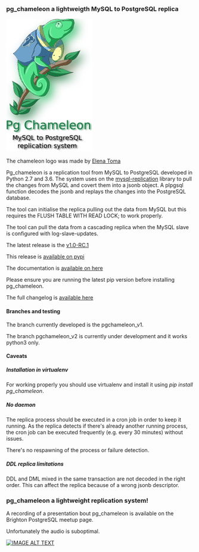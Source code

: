 ### pg_chameleon a lightweigth MySQL to PostgreSQL replica

![Alt text](images/pgchameleon.png "Igor the chameleon")

The chameleon logo was made by [Elena Toma](http://tonkipappero.deviantart.com/ "Tonkipappero's Art")

Pg_chameleon is a replication tool from MySQL to PostgreSQL developed in Python 2.7 and 3.6. The system uses on
the [mysql-replication](https://github.com/noplay/python-mysql-replication "mysql-replication") library to pull the changes from MySQL and covert them into a jsonb object.
A plpgsql function decodes the jsonb and replays the changes into the PostgreSQL database.

The tool can initialise the replica pulling out the data from MySQL but this requires the FLUSH TABLE WITH READ LOCK; to work properly.

The tool can pull the data from a cascading replica when the MySQL slave is configured with log-slave-updates.


The latest release is the [v1.0-RC.1](https://github.com/the4thdoctor/pg_chameleon/releases/tag/v1.0-RC.1)

This release is [available on pypi](https://pypi.python.org/pypi/pg_chameleon)

The documentation is [available on here](http://pythonhosted.org/pg_chameleon/)

Please ensure you are running the latest pip version before installing pg_chameleon. 

The full changelog is [available here](https://github.com/the4thdoctor/pg_chameleon/blob/master/CHANGELOG.rst) 


#### Branches and testing

The branch currently developed is the pgchameleon_v1. 

The branch pgchameleon_v2 is currently under development and it works python3 only.

#### Caveats 
##### Installation in virtualenv

For working properly you should use virtualenv and install it using *pip install pg_chameleon*.


##### No daemon
The replica process should be executed in a cron job in order to keep it running. As the replica detects if there's already another
running process, the cron job can be executed frequently (e.g. every 30 minutes) without issues.

There's no respawning of the process or failure detection.

##### DDL replica limitations

DDL and DML mixed in the same transaction are not decoded in the right order. 
This can affect the replica because of a wrong jsonb descriptor. 

### pg_chameleon a lightweight replication system!
A recording of a presentation  bout pg_chameleon is available on the Brighton PostgreSQL meetup page.

Unfortunately the audio is suboptimal.

[![IMAGE ALT TEXT](http://img.youtube.com/vi/ZZeBGDpUhec/0.jpg)](http://www.youtube.com/watch?v=ZZeBGDpUhec "pg_chameleon a lightweight replication system")
